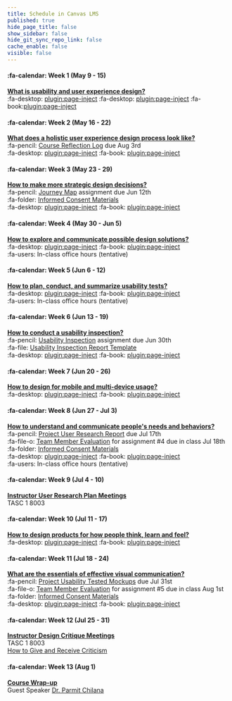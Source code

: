 ```yaml
---
title: Schedule in Canvas LMS
published: true
hide_page_title: false
show_sidebar: false
hide_git_sync_repo_link: false
cache_enable: false
visible: false
---
```


#### :fa-calendar: Week 1 (May 9 - 15)
**[What is usability and user experience design?](https://sso.canvaslms.com/courses/1413912/modules/items/19505423)**  
:fa-desktop: [plugin:page-inject](/all-slides/week-01-1?template=partials/pdflinkonly)
:fa-desktop: [plugin:page-inject](/all-slides/week-01-2?template=partials/pdflinkonly)
:fa-book:[plugin:page-inject](/all-readings/week-01?template=partials/embedlycardlinkonly)  

#### :fa-calendar: Week 2 (May 16 - 22)
**[What does a holistic user experience design process look like?](https://sso.canvaslms.com/courses/1413912/modules/items/19505424)**  
:fa-pencil: [Course Reflection Log](https://canvas.sfu.ca/courses/38847/assignments/292822) due Aug 3rd   
:fa-desktop: [plugin:page-inject](/all-slides/week-02?template=partials/pdflinkonly)
:fa-book: [plugin:page-inject](/all-readings/week-02?template=partials/embedlycardlinkonly)  

#### :fa-calendar: Week 3 (May 23 - 29)
**[How to make more strategic design decisions?](https://sso.canvaslms.com/courses/1413912/modules/items/19505425)**   
:fa-pencil: [Journey Map](https://canvas.sfu.ca/courses/38847/assignments/292821) assignment due Jun 12th  
:fa-folder: [Informed Consent Materials](https://canvas.sfu.ca/courses/38847/files/folder/Handouts/Informed%20Consent)  
:fa-desktop: [plugin:page-inject](/all-slides/week-03?template=partials/pdflinkonly)
:fa-book: [plugin:page-inject](/all-readings/week-03?template=partials/embedlycardlinkonly)  

#### :fa-calendar: Week 4 (May 30 - Jun 5)
**[How to explore and communicate possible design solutions?](https://sso.canvaslms.com/courses/1413912/modules/items/19505426)**  
:fa-desktop: [plugin:page-inject](/all-slides/week-04?template=partials/pdflinkonly)
:fa-book: [plugin:page-inject](/all-readings/week-04?template=partials/embedlycardlinkonly)  
:fa-users: In-class office hours (tentative)  

#### :fa-calendar: Week 5 (Jun 6 - 12)
**[How to plan, conduct, and summarize usability tests?](https://sso.canvaslms.com/courses/1413912/modules/items/19505427)**   
:fa-desktop: [plugin:page-inject](/all-slides/week-05?template=partials/pdflinkonly)
:fa-book: [plugin:page-inject](/all-readings/week-05?template=partials/embedlycardlinkonly)  
:fa-users: In-class office hours (tentative)  

#### :fa-calendar: Week 6 (Jun 13 - 19)
**[How to conduct a usability inspection?](https://sso.canvaslms.com/courses/1413912/modules/items/19505428)**   
:fa-pencil: [Usability Inspection](https://canvas.sfu.ca/courses/38847/assignments/292823) assignment due Jun 30th  
:fa-file: [Usability Inspection Report Template](https://canvas.sfu.ca/courses/36662/files/folder/Handouts/Usability%20Inspection%20Report%20Template)  
:fa-desktop: [plugin:page-inject](/all-slides/week-06?template=partials/pdflinkonly)
:fa-book: [plugin:page-inject](/all-readings/week-06?template=partials/embedlycardlinkonly)  

#### :fa-calendar: Week 7 (Jun 20 - 26)
**[How to design for mobile and multi-device usage?](https://sso.canvaslms.com/courses/1413912/modules/items/19505429)**  
:fa-desktop: [plugin:page-inject](/all-slides/week-07?template=partials/pdflinkonly)
:fa-book: [plugin:page-inject](/all-readings/week-07?template=partials/embedlycardlinkonly)  

#### :fa-calendar: Week 8 (Jun 27 - Jul 3)
**[How to understand and communicate people's needs and behaviors?](https://sso.canvaslms.com/courses/1413912/modules/items/19505430)**   
:fa-pencil: [Project User Research Report](https://canvas.sfu.ca/courses/38847/assignments/292825) due Jul 17th  
:fa-file-o: [Team Member Evaluation](https://canvas.sfu.ca/courses/38847/files/folder/Handouts/Team%20Member%20Evaluations) for  assignment #4 due in class Jul 18th  
:fa-folder: [Informed Consent Materials](https://canvas.sfu.ca/courses/38847/files/folder/Handouts/Informed%20Consent)  
:fa-desktop: [plugin:page-inject](/all-slides/week-08?template=partials/pdflinkonly)
:fa-book: [plugin:page-inject](/all-readings/week-08?template=partials/embedlycardlinkonly)  
:fa-users: In-class office hours (tentative)  

#### :fa-calendar: Week 9 (Jul 4 - 10)
**[Instructor User Research Plan Meetings](https://sso.canvaslms.com/courses/1413912/modules/items/19505431)**  
TASC 1 8003

#### :fa-calendar: Week 10 (Jul 11 - 17)  
**[How to design products for how people think, learn and feel?](https://sso.canvaslms.com/courses/1413912/modules/items/19505432)**  
:fa-desktop: [plugin:page-inject](/all-slides/week-10?template=partials/pdflinkonly)
:fa-book: [plugin:page-inject](/all-readings/week-10?template=partials/embedlycardlinkonly)  

#### :fa-calendar: Week 11 (Jul 18 - 24)
**[What are the essentials of effective visual communication?](https://sso.canvaslms.com/courses/1413912/modules/items/19505433)**   
:fa-pencil: [Project Usability Tested Mockups](https://canvas.sfu.ca/courses/38847/assignments/292824) due Jul 31st    
:fa-file-o: [Team Member Evaluation](https://canvas.sfu.ca/courses/38847/files/folder/Handouts/Team%20Member%20Evaluations) for assignment #5 due in class Aug 1st  
:fa-folder: [Informed Consent Materials](https://canvas.sfu.ca/courses/38847/files/folder/Handouts/Informed%20Consent)  
:fa-desktop: [plugin:page-inject](/all-slides/week-11?template=partials/pdflinkonly)
:fa-book: [plugin:page-inject](/all-readings/week-11?template=partials/embedlycardlinkonly)  

#### :fa-calendar: Week 12 (Jul 25 - 31)
**[Instructor Design Critique Meetings](https://sso.canvaslms.com/courses/1413912/modules/items/19505434)**  
TASC 1 8003  
<i class="fa fa-book" aria-hidden="true"></i> [How to Give and Receive Criticism](http://scottberkun.com/essays/35-how-to-give-and-receive-criticism/)

#### :fa-calendar: Week 13 (Aug 1)
**[Course Wrap-up](https://sso.canvaslms.com/courses/1413912/modules/items/19505435)**    
Guest Speaker [Dr. Parmit Chilana](http://hci.cs.sfu.ca/)  
